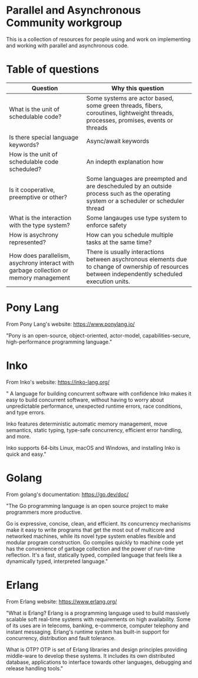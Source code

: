 # Parallel and Asynchronous Community workgroup
This is a collection of resources for people using and work on implementing and working with parallel and asynchronous code.

# Table of questions

|Question|Why this question|
|--- | --- |
|What is the unit of schedulable code?|Some systems are actor based, some green threads, fibers, coroutines, lightweight threads, processes, promises, events or threads|
|Is there special language keywords?|Async/await keywords|
|How is the unit of schedulable code scheduled?|An indepth explanation how |
|Is it cooperative, preemptive or other?|Some languages are preempted and are descheduled by an outside process such as the operating system or a scheduler or scheduler thread |
|What is the interaction with the type system?|Some langauges use type system to enforce safety|
|How is asychrony represented?|How can you schedule multiple tasks at the same time?|
|How does parallelism, asychrony interact with garbage collection or memory management|There is usually interactions between asychronous elements due to change of ownership of resources between independently scheduled execution units.|
# Pony Lang

From Pony Lang's website: https://www.ponylang.io/

"Pony is an open-source, object-oriented, actor-model, capabilities-secure, high-performance programming language."

# Inko

From Inko's website: https://inko-lang.org/


"
A language for building concurrent software with confidence
Inko makes it easy to build concurrent software, without having to worry about unpredictable performance, unexpected runtime errors, race conditions, and type errors.

Inko features deterministic automatic memory management, move semantics, static typing, type-safe concurrency, efficient error handling, and more.

Inko supports 64-bits Linux, macOS and Windows, and installing Inko is quick and easy."

# Golang

From golang's documentation: https://go.dev/doc/

"The Go programming language is an open source project to make programmers more productive.

Go is expressive, concise, clean, and efficient. Its concurrency mechanisms make it easy to write programs that get the most out of multicore and networked machines, while its novel type system enables flexible and modular program construction. Go compiles quickly to machine code yet has the convenience of garbage collection and the power of run-time reflection. It's a fast, statically typed, compiled language that feels like a dynamically typed, interpreted language."

# Erlang

From Erlang website: https://www.erlang.org/

"What is Erlang?
Erlang is a programming language used to build massively scalable soft real-time systems with requirements on high availability. Some of its uses are in telecoms, banking, e-commerce, computer telephony and instant messaging. Erlang's runtime system has built-in support for concurrency, distribution and fault tolerance.

What is OTP?
OTP is set of Erlang libraries and design principles providing middle-ware to develop these systems. It includes its own distributed database, applications to interface towards other languages, debugging and release handling tools."


